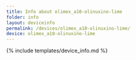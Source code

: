 ```yaml
---
title: Info about olimex_a10-olinuxino-lime
folder: info
layout: deviceinfo
permalink: /devices/olimex_a10-olinuxino-lime/
device: olimex_a10-olinuxino-lime
---
```

{% include templates/device_info.md %}
